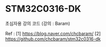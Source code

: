 # STM32C0316-DK
초심자용 강의 코드 (강의 : Baram)

Ref :
[1] https://blog.naver.com/chcbaram/
[2] https://github.com/chcbaram/stm32c0316-dk
